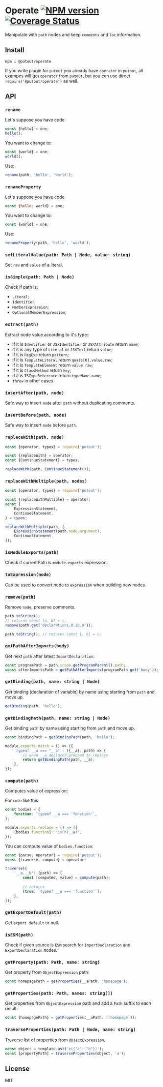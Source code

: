 # Operate [![NPM version][NPMIMGURL]][NPMURL] [![Coverage Status][CoverageIMGURL]][CoverageURL]

[NPMURL]: https://npmjs.org/package/putout "npm"
[NPMIMGURL]: https://img.shields.io/npm/v/@putout/operate.svg?style=flat&longCache=true
[CoverageURL]: https://coveralls.io/github/coderaiser/putout?branch=master
[CoverageIMGURL]: https://coveralls.io/repos/coderaiser/putout/badge.svg?branch=master&service=github

Manipulate with `path` nodes and keep `comments` and `loc` information.

## Install

```
npm i @putout/operate
```

If you write plugin for `putout` you already have `operator` in `putout`, all exampes will get `operator` from `putout`, but you can use direct `require('@putout/operate')` as well.

## API

### `rename`

Let's suppose you have code

```js
const {hello} = one;
hello();
```

You want to change to:

```js
const {world} = one;
world();
```

Use:

```js
rename(path, 'hello', 'world');
```

### `renameProperty`

Let's suppose you have code

```js
const {hello: world} = one;
```

You want to change to:

```js
const {world} = one;
```

Use:

```js
renameProperty(path, 'hello', 'world');
```

### `setLiteralValue(path: Path | Node, value: string)`

Set `raw` and `value` of a literal.

### `isSimple(path: Path | Node)`

Check if path is:

- `Literal`;
- `Identifier`;
- `MemberExpression`;
- `OptionalMemberExpression`;

### `extract(path)`

Extract node value according to it's type::

- if it is `Identifier` or `JSXIdentifier` or `JSXAttribute` return `name`;
- if it is any type of `Literal` or `JSXText` return `value`;
- if it is `RegExp` return `pattern`;
- if it is `TemplateLiteral` return `qusis[0].value.raw`;
- if it is `TemplateElement` return `value.raw`;
- if it is `ClassMethod` return `key`;
- if it is `TSTypeReference` return `typeName.name`;
- `throw` in other cases

### `insertAfter(path, node)`

Safe way to insert `node` after `path` without duplicating comments.

### `insertBefore(path, node)`

Safe way to insert `node` before `path`.

### `replaceWith(path, node)`

```js
const {operator, types} = require('putout');

const {replaceWith} = operator;
const {ContinueStatement} = types;

replaceWith(path, ContinueStatement());
```

### `replaceWithMultiple(path, nodes)`

```js
const {operator, types} = require('putout');

const {replaceWithMultiple} = operator;
const {
    ExpressionStatement,
    ContinueStatement,
} = types;

replaceWithMultiple(path, [
    ExpressionStatement(path.node.argument),
    ContinueStatement,
]);
```

### `isModuleExports(path)`

Check if currentPath is `module.exports` expression.

### `toExpression(node)`

Can be used to convert node to `expression` when building new nodes.

### `remove(path)`

Remove `node`, preserve comments.

```js
path.toString();
// returns const [a, b] = c;
remove(path.get('declarations.0.id.0'));

path.toString(); // returns const [, b] = c;
```

### `getPathAfterImports(body)`

Get next `path` after latest `ImportDeclaration`:

```js
const programPath = path.scope.getProgramParent().path;
const afterImportsPath = getPathAfterImports(programPath.get('body'));
```

### `getBinding(path, name: string | Node)`

Get binding (declaration of variable) by name using starting from `path` and move up.

```js
getBinding(path, 'hello');
```

### `getBindingPath(path, name: string | Node)`

Get binding `path` by name using starting from `path` and move up.

```js
const bindingPath = getBindingPath(path, 'hello');

module.exports.match = () => ({
    'typeof __a === "__b"': ({__a}, path) => {
        // when __a declared proceed to replace
        return getBindingPath(path, __a);
    },
});
```

### `compute(path)`

Computes value of expression:

For `code` like this:

```js
const bodies = {
    function: `typeof __a === 'function'`,
};

module.exports.replace = () => ({
    [bodies.function]: 'isFn(__a)',
});
```

You can compute value of `bodies.function`:

```js
const {parse, operator} = require('putout');
const {traverse, compute} = operator;

traverse({
    '__a.__b': (path) => {
        const [computed, value] = compute(path);
        
        // returns
        [true, `typeof __a === 'function'`];
    },
});
```

### `getExportDefault(path)`

Get `export default` or null.

### `isESM(path)`

Check if given source is `ESM` search for `ImportDeclaration` and `ExportDeclaration` nodes.

### `getProperty(path: Path, name: string)`

Get property from `ObjectExpression` path:

```js
const homepagePath = getProperties(__aPath, 'homepage');
```

### `getProperties(path: Path, names: string[])`

Get properties from `ObjectExpression` path and add a `Path` suffix to each result:

```js
const {homepagePath} = getProperties(__aPath, ['homepage']);
```

### `traverseProperties(path: Path | Node, name: string)`

Traverse list of properties from `ObjectExpression`.

```js
const object = template.ast('x({"a": "b"})');
const [propertyPath] = traverseProperties(object, 'a');
```

## License

MIT
